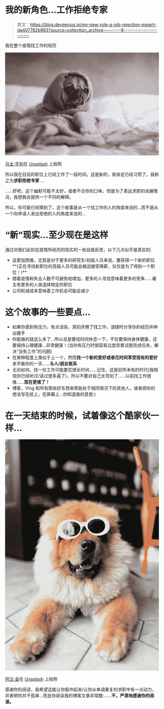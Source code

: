# 我的新角色…工作拒绝专家

> 原文：<https://blog.devgenius.io/my-new-role-a-job-rejection-expert-da407782b983?source=collection_archive---------9----------------------->

我在整个疫情找工作的经历

![](img/cc840534ea235a11e4171eae560a4151.png)

[马太·亨利](https://unsplash.com/@matthewhenry)在 [Unsplash](https://unsplash.com/) 上拍照

所以我在目前的职位上已经工作了一段时间。这是新的，我肯定已经习惯了。我称之为**求职拒绝专家** …

……好吧，这个幽默可能不太好，或者不合你的口味，但是为了表达求职的进展情况，我想我会提供一个不同的解释。

所以，你可能已经猜到了，这个故事是从一个找工作的人的角度来说的…而不是从一个向申请人发出拒绝的人的角度来说的…

# “新”现实…至少现在是这样

通过对我们此刻在疫情所经历的现实的一些自我反思，以下几点似乎是真实的:

*   这更加困难，尤其是对于更多的研究生/初级人员来说，要获得一个新的职位**(正在寻找新职位的高级人员可能会被迫接受降薪，仅仅是为了得到一个职位！)**
*   随着疫情和失业人数不可避免地增加，更多的人寻找意味着更多的竞争……雇主有更多的人来选择特定的职位
*   公司削减成本意味着工作机会可能会减少

# 这个故事的一些要点…

*   如果你感到有压力，有点沮丧，真的厌倦了找工作，请随时分享你的经历并伸出援手
*   你能做的就这么多了…所以总是要找时间休息一下，不仅要保持身体健康，还要保持心理健康…非常健康！(当你有压力时很容易过度劳累试图完成任务，解决“没有工作”的问题)
*   在某种程度上类似于上一个，然而**找一个新的爱好或者花时间享受现有的爱好**来平衡你的一天……**与人/朋友联系**
*   无论如何，找一份工作可能要花很长时间……记住，这是前所未有的时代(我相信你已经听过/读过很多遍了)，所以不要对自己太苛刻了……以前找工作很难……**现在更难了！**
*   博客，Vlog 和所有那些好东西来帮助处于相同情况下的其他人，或者把你的想法写在纸上，在屏幕上…你知道我的意思:)

# 在一天结束的时候，试着像这个酷家伙一样…

![](img/34ad0ef7083f8810df688d1041f48cbc.png)

[阿兰·金](https://unsplash.com/@alanking)在 [Unsplash](https://unsplash.com/) 上拍照

感谢你的阅读，我希望这能让你振作起来/让你从单调重复的求职中有一点动力，并表明你并不孤单…而且你阅读我的博客文章非常酷:……**不，严肃地感谢你的阅读。**